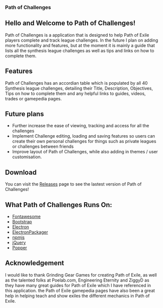 ### Path of Challenges


## Hello and Welcome to Path of Challenges!
Path of Challenges is a application that is designed to help Path of Exile players complete and track league challenges.
In the future I plan on adding more functionality and features, but at the moment it is mainly a guide that lists all the synthesis league challenges as well as tips and links on how to complete them.

## Features
Path of Challenges has an accordian table which is populated by all 40 Synthesis league challenges, detailing their Title, Description, Objectives, Tips on how to complete them and any helpful links to guides, videos, trades or gamepedia pages.

## Future plans
* Further increase the ease of viewing, tracking and access for all the challenges
* Implement Challenge editing, loading and saving features so users can create their own personal challenges for things such as private leagues or challenges between friends
* Improve layout of Path of Challenges, while also adding in themes / user customisation.

## Download
You can visit the [Releases](https://github.com/LeightonJonker/Path-of-Challenges/releases) page to see the lastest version of Path of Challenges!


## What Path of Challenges Runs On:
* [Fontawesome](https://fontawesome.com/)
* [Bootstrap](https://getbootstrap.com/)
* [Electron](https://electronjs.org/)
* [ElectronPackager](https://github.com/electron-userland/electron-packager)
* [npmjs](https://www.npmjs.com/)
* [jQuery](https://jquery.com/)
* [Popper](https://popper.js.org/)


## Acknowledgement
I would like to thank Grinding Gear Games for creating Path of Exile, as well as the talented folks at Poelab.com, Engineering Eternity and ZiggyD as they have many great guides for Path of Exile which I have referenced in this application. the Path of Exile gamepedia pages have also been a great help in helping teach and show exiles the different mechanics in Path of Exile.


